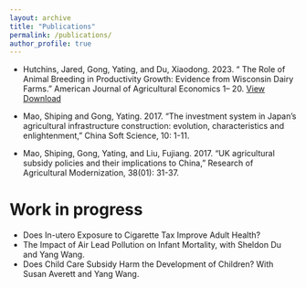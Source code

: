 ```yaml
---
layout: archive
title: "Publications"
permalink: /publications/
author_profile: true
---
```


* Hutchins, Jared, Gong, Yating, and Du, Xiaodong. 2023. “ The Role of Animal Breeding in Productivity Growth: Evidence from Wisconsin Dairy Farms.” American Journal of Agricultural Economics 1– 20. [View](https://doi.org/10.1111/ajae.12374)
[Download](files/AJAE_Dairy.pdf)


* Mao, Shiping and Gong, Yating. 2017. “The investment system in Japan’s agricultural infrastructure construction: evolution, characteristics and enlightenment,” China Soft Science, 10: 1-11.
 
* Mao, Shiping, Gong, Yating, and Liu, Fujiang. 2017. “UK agricultural subsidy policies and their implications to China,” Research of Agricultural Modernization, 38(01): 31-37.

Work in progress
=================
* Does In-utero Exposure to Cigarette Tax Improve Adult Health?
*	The Impact of Air Lead Pollution on Infant Mortality, with Sheldon Du and Yang Wang.
*	Does Child Care Subsidy Harm the Development of Children? With Susan Averett and Yang Wang.
